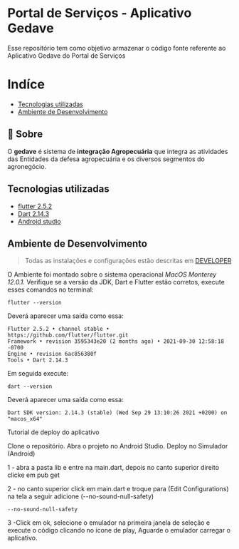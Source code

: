 #  Portal de Serviços - Aplicativo Gedave
Esse repositório tem como objetivo armazenar o código fonte referente ao Aplicativo Gedave do Portal de Serviços

**Indíce**
===========
- [Tecnologias utilizadas](#tecnologias-utilizadas)
- [Ambiente de Desenvolvimento](#ambiente-de-desenvolvimento)

## 📄 Sobre

O **gedave** é sistema de **integração Agropecuária** que integra as atividades das Entidades da defesa agropecuária e os diversos segmentos do agronegócio.

##	Tecnologias utilizadas
- [flutter 2.5.2](https://flutter.dev/)
- [Dart 2.14.3](https://dart.dev/)
- [Android studio](https://developer.android.com/studio?hl=pt&gclid=CjwKCAiA78aNBhAlEiwA7B76p5-Y9mY1XYuJmiEp3gOn6FwNNnGx-dEEFn--t6VhynkxLvHu7XJSjBoCsZ4QAvD_BwE&gclsrc=aw.ds)

##	Ambiente de Desenvolvimento

> Todas as instalações e configurações estão descritas em [DEVELOPER](DEVELOPER.md)

O Ambiente foi montado sobre o sistema operacional *MacOS Monterey  12.0.1.*
Verifique se a versão da JDK, Dart e Flutter estão corretos, execute esses comandos no terminal:

    flutter --version
Deverá aparecer uma saída como essa:

	Flutter 2.5.2 • channel stable • https://github.com/flutter/flutter.git
    Framework • revision 3595343e20 (2 months ago) • 2021-09-30 12:58:18 -0700
    Engine • revision 6ac856380f
    Tools • Dart 2.14.3
Em seguida execute:

    dart --version
Deverá aparecer uma saída como essa:

    Dart SDK version: 2.14.3 (stable) (Wed Sep 29 13:10:26 2021 +0200) on "macos_x64"

Tutorial de deploy do aplicativo 

Clone o repositório.
Abra o projeto no Android Studio.
Deploy no Simulador (Android)

1 - abra a pasta lib e entre na main.dart, depois no canto superior direito clicke em pub get

2 - no canto superior click em main.dart e troque para (Edit Configurations) na tela a seguir adicione (--no-sound-null-safety)
    
    --no-sound-null-safety

3 -Click em ok, selecione o emulador na primeira janela de seleção e execute o código clicando no ícone de play, Aguarde o emulador carregar o aplicativo.